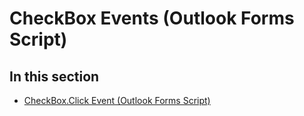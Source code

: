 
# CheckBox Events (Outlook Forms Script)

## In this section


-  [CheckBox.Click Event (Outlook Forms Script)](186f0164-0d7d-0068-b8ec-2e1bc6e561cd.md)
    
